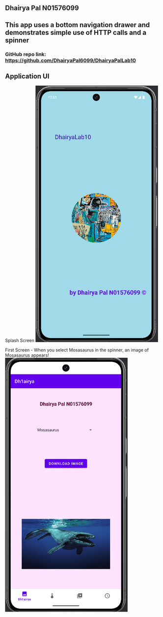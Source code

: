 ## Dhairya Pal N01576099
## This app uses a bottom navigation drawer and demonstrates simple use of HTTP calls and a spinner
### GitHub repo link: https://github.com/DhairyaPal6099/DhairyaPalLab10

## Application UI

Splash Screen
![Screen0](https://github.com/DhairyaPal6099/DhairyaPalLab10/blob/master/DhairyaModule10/src/main/res/drawable/screenshot_splashscreen.png)

First Screen - When you select Mosasaurus in the spinner, an image of Mosasaurus appears!
![Screen1](https://github.com/DhairyaPal6099/DhairyaPalLab10/blob/master/DhairyaModule10/src/main/res/drawable/screenshot_mosasaurus.png)
